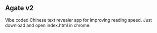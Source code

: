 ## Agate v2

Vibe coded Chinese text revealer app for improving reading speed. Just download and open index.html in chrome.